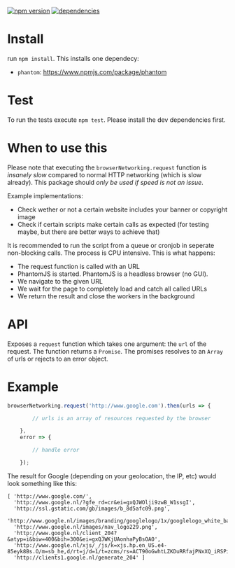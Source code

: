 [![npm version](https://badge.fury.io/js/browser-networking.svg)](https://badge.fury.io/js/browser-networking) [![dependencies](https://david-dm.org/jdegger/browser-networking.svg)](https://david-dm.org/)

# Install
run `npm install`. This installs one dependecy:
- `phantom`: https://www.npmjs.com/package/phantom

# Test
To run the tests execute `npm test`. Please install the dev dependencies first.

# When to use this
Please note that executing the `browserNetworking.request` function is _insanely slow_ compared to normal HTTP networking (which is slow already). This package should *only be used if speed is not an issue*.

Example implementations:
- Check wether or not a certain website includes your banner or copyright image
- Check if certain scripts make certain calls as expected (for testing maybe, but there are better ways to achieve that)

It is recommended to run the script from a queue or cronjob in seperate non-blocking calls. The process is CPU intensive. This is what happens:
- The request function is called with an URL
- PhantomJS is started. PhantomJS is a headless browser (no GUI).
- We navigate to the given URL
- We wait for the page to completely load and catch all called URLs
- We return the result and close the workers in the background

# API
Exposes a `request` function which takes one argument: the `url` of the request. The function returns a `Promise`. The promises resolves to an `Array` of urls or rejects to an error object.

# Example
```javascript
browserNetworking.request('http://www.google.com').then(urls => {

        // urls is an array of resources requested by the browser

    },
    error => {

        // handle error

    });
```

The result for Google (depending on your geolocation, the IP, etc) would look something like this:

```
[ 'http://www.google.com/',
  'http://www.google.nl/?gfe_rd=cr&ei=gxQJWOlji9zwB_W1ssgI',
  'http://ssl.gstatic.com/gb/images/b_8d5afc09.png',
  'http://www.google.nl/images/branding/googlelogo/1x/googlelogo_white_background_color_272x92dp.png',
  'http://www.google.nl/images/nav_logo229.png',
  'http://www.google.nl/client_204?&atyp=i&biw=400&bih=300&ei=gxQJWKjUAonhaPyBsOAO',
  'http://www.google.nl/xjs/_/js/k=xjs.hp.en_US.e4-85eyk8Bs.O/m=sb_he,d/rt=j/d=1/t=zcms/rs=ACT90oGwhtLZKDuRRfajPNxXQ_iRSPiqWw',
  'http://clients1.google.nl/generate_204' ]
```